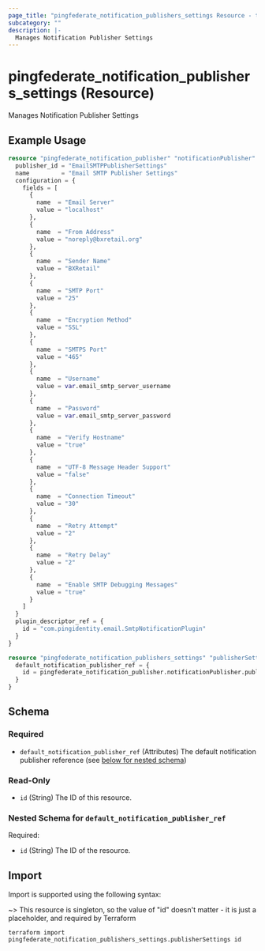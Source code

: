 ```yaml
---
page_title: "pingfederate_notification_publishers_settings Resource - terraform-provider-pingfederate"
subcategory: ""
description: |-
  Manages Notification Publisher Settings
---
```


# pingfederate_notification_publishers_settings (Resource)

Manages Notification Publisher Settings

## Example Usage

```terraform
resource "pingfederate_notification_publisher" "notificationPublisher" {
  publisher_id = "EmailSMTPPublisherSettings"
  name         = "Email SMTP Publisher Settings"
  configuration = {
    fields = [
      {
        name  = "Email Server"
        value = "localhost"
      },
      {
        name  = "From Address"
        value = "noreply@bxretail.org"
      },
      {
        name  = "Sender Name"
        value = "BXRetail"
      },
      {
        name  = "SMTP Port"
        value = "25"
      },
      {
        name  = "Encryption Method"
        value = "SSL"
      },
      {
        name  = "SMTPS Port"
        value = "465"
      },
      {
        name  = "Username"
        value = var.email_smtp_server_username
      },
      {
        name  = "Password"
        value = var.email_smtp_server_password
      },
      {
        name  = "Verify Hostname"
        value = "true"
      },
      {
        name  = "UTF-8 Message Header Support"
        value = "false"
      },
      {
        name  = "Connection Timeout"
        value = "30"
      },
      {
        name  = "Retry Attempt"
        value = "2"
      },
      {
        name  = "Retry Delay"
        value = "2"
      },
      {
        name  = "Enable SMTP Debugging Messages"
        value = "true"
      }
    ]
  }
  plugin_descriptor_ref = {
    id = "com.pingidentity.email.SmtpNotificationPlugin"
  }
}

resource "pingfederate_notification_publishers_settings" "publisherSettings" {
  default_notification_publisher_ref = {
    id = pingfederate_notification_publisher.notificationPublisher.publisher_id
  }
}
```

<!-- schema generated by tfplugindocs -->
## Schema

### Required

- `default_notification_publisher_ref` (Attributes) The default notification publisher reference (see [below for nested schema](#nestedatt--default_notification_publisher_ref))

### Read-Only

- `id` (String) The ID of this resource.

<a id="nestedatt--default_notification_publisher_ref"></a>
### Nested Schema for `default_notification_publisher_ref`

Required:

- `id` (String) The ID of the resource.

## Import

Import is supported using the following syntax:

~> This resource is singleton, so the value of "id" doesn't matter - it is just a placeholder, and required by Terraform

```shell
terraform import pingfederate_notification_publishers_settings.publisherSettings id
```